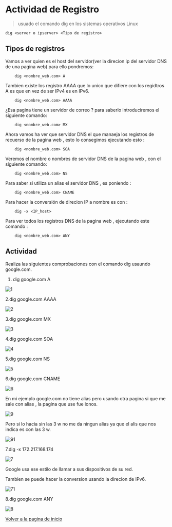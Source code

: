 # Actividad de Registro

>usuado el comando dig en los sistemas operativos Linux

    dig <server o ipserver> <Tipo de registro>
    
## Tipos de registros 
 
Vamos a ver quien es el host del servidor(ver la direcion ip del servidor DNS de una pagina web) para ello pondremos:

        dig <nombre_web.com> A

Tambien existe los registro AAAA que lo unico que difiere con los regidtros A es que en vez de ser IPv4 es en IPv6.

        dig <nombre_web.com> AAAA

¿Esa pagina tiene un servidor de correo ? para saberlo introduciremos el siguiente comando:

        dig <nombre_web.com> MX

Ahora vamos ha ver que servidor DNS el que manaeja los registros de recuerso de la pagina web , esto lo consegimos ejecutando esto :

        dig <nombre_web.com> SOA
        
Veremos el nombre o nombres de servidor DNS de la pagina web , con el siguiente comando: 

        dig <nombre_web.com> NS

Para saber si utiliza un alias el servidor DNS , es poniendo :

        dig <nombre_web.com> CNAME

Para hacer la conversión de direcion IP a nombre es con :

        dig -x <IP_host> 

Para ver todos los registros DNS de la pagina web , ejecutando este comando : 

        dig <nombre_web.com> ANY
        
## Actividad

Realiza las siguientes comprobaciones con el comando dig usaundo google.com.

1. dig google.com A

![1](./imagenes/1.PNG)

2.dig google.com AAAA

![2](./imagenes/2.PNG)

3.dig google.com MX

![3](./imagenes/3.PNG)

4.dig google.com SOA

![4](./imagenes/4.PNG)

5.dig google.com NS

![5](./imagenes/5.PNG)

 6.dig google.com CNAME
 
 ![6](./imagenes/6.PNG)
 
 En mi ejemplo google.com no tiene alias pero usando otra pagina si que me sale con alias , la pagina que use fue ionos. 
 
  ![9](./imagenes/9.PNG)
 
Pero si lo hacia sin las 3 w no me da ningun alias ya que el alis que nos indica es con las 3 w.

 ![91](./imagenes/9_1.PNG)
 
7.dig -x 172.217.168.174

![7](./imagenes/7.PNG)

Google usa ese estilo de llamar a sus dispositivos de su red.

Tambien se puede hacer la conversion usando la direcion de IPv6.

![71](./imagenes/7_1.PNG)

8.dig google.com ANY

![8](./imagenes/8.PNG)

[Volver a la pagina de inicio](README.md)
